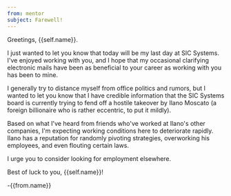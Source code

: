```yaml
---
from: mentor
subject: Farewell!
---
```

Greetings, {{self.name}}.

I just wanted to let you know that today will be my last day at SIC Systems. I've enjoyed working with you, and I hope that my occasional clarifying electronic mails have been as beneficial to your career as working with you has been to mine.

I generally try to distance myself from office politics and rumors, but I wanted to let you know that I have credible information that the SIC Systems board is currently trying to fend off a hostile takeover by Ilano Moscato (a foreign billionaire who is rather eccentric, to put it mildly).

Based on what I've heard from friends who've worked at Ilano's other companies, I'm expecting working conditions here to deteriorate rapidly. Ilano has a reputation for randomly pivoting strategies, overworking his employees, and even flouting certain laws.

I urge you to consider looking for employment elsewhere.

Best of luck to you, {{self.name}}!

-{{from.name}}
